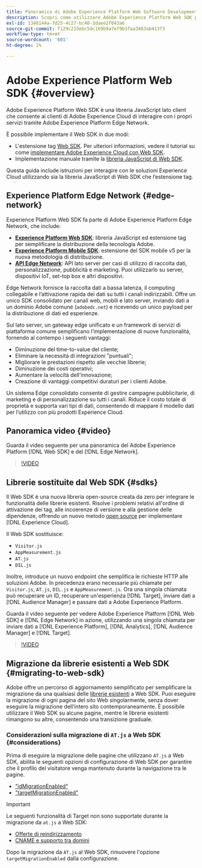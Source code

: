 ```yaml
---
title: Panoramica di Adobe Experience Platform Web Software Development Kit (SDK)
description: Scopri come utilizzare Adobe Experience Platform Web SDK per integrare le funzionalità di Experience Platform nel tuo sito web.
exl-id: 1348144a-7d25-4c27-bc40-3daee2f043a6
source-git-commit: f129c215ebc5dc169b9a7ef9b3faa3463ab413f3
workflow-type: tm+mt
source-wordcount: '601'
ht-degree: 1%

---
```


# Adobe Experience Platform Web SDK {#overview}

Adobe Experience Platform Web SDK è una libreria JavaScript lato client che consente ai clienti di Adobe Experience Cloud di interagire con i propri servizi tramite Adobe Experience Platform Edge Network.

È possibile implementare il Web SDK in due modi:

* L&#39;estensione tag [Web SDK](../tags/extensions/client/web-sdk/web-sdk-extension-configuration.md). Per ulteriori informazioni, vedere il tutorial su come [implementare Adobe Experience Cloud con Web SDK](https://experienceleague.adobe.com/docs/platform-learn/implement-web-sdk/overview.html?lang=it).
* Implementazione manuale tramite la [libreria JavaScript di Web SDK](install/library.md).

Questa guida include istruzioni per interagire con le soluzioni Experience Cloud utilizzando sia la libreria JavaScript di Web SDK che l’estensione tag.

## Experience Platform Edge Network {#edge-network}



Experience Platform Web SDK fa parte di Adobe Experience Platform Edge Network, che include:

* **[Experience Platform Web SDK](#overview)**: libreria JavaScript ed estensione tag per semplificare la distribuzione della tecnologia Adobe.
* **[Experience Platform Mobile SDK](https://developer.adobe.com/client-sdks/home/)**: estensione del SDK mobile v5 per la nuova metodologia di distribuzione.
* **[API Edge Network](../server-api/overview.md)**: API lato server per casi di utilizzo di raccolta dati, personalizzazione, pubblicità e marketing. Puoi utilizzarlo su server, dispositivi IoT, set-top box e altri dispositivi.

Edge Network fornisce la raccolta dati a bassa latenza, il computing collegabile e l’attivazione rapida dei dati su tutti i canali indirizzabili. Offre un unico SDK consolidato per canali web, mobili e lato server, inviando dati a un dominio Adobe comune (`adobedc.net`) e ricevendo un unico payload per la distribuzione di dati ed esperienze.

Sul lato server, un gateway edge unificato e un framework di servizi di piattaforma comune semplificano l’implementazione di nuove funzionalità, fornendo al contempo i seguenti vantaggi:

* Diminuzione del time-to-value del cliente;
* Eliminare la necessità di integrazioni &quot;puntuali&quot;;
* Migliorare le prestazioni rispetto alle vecchie librerie;
* Diminuzione dei costi operativi;
* Aumentare la velocità dell&#39;innovazione;
* Creazione di vantaggi competitivi duraturi per i clienti Adobe.

Un sistema Edge consolidato consente di gestire campagne pubblicitarie, di marketing e di personalizzazione su tutti i canali. Riduce il costo totale di proprietà e supporta vari tipi di dati, consentendo di mappare il modello dati per l’utilizzo con più prodotti Experience Cloud.

## Panoramica video {#video}

Guarda il video seguente per una panoramica del Adobe Experience Platform [!DNL Web SDK] e del [!DNL Edge Network].

>[!VIDEO](https://video.tv.adobe.com/v/34141?quality=12&learn=on)

## Librerie sostituite dal Web SDK {#sdks}

Il Web SDK è una nuova libreria open-source creata da zero per integrare le funzionalità delle librerie esistenti. Risolve i problemi relativi all&#39;ordine di attivazione dei tag, alle incoerenze di versione e alla gestione delle dipendenze, offrendo un nuovo metodo [open source](https://github.com/adobe/alloy) per implementare [!DNL Experience Cloud].

Il Web SDK sostituisce:

* `Visitor.js`
* `AppMeasurement.js`
* `AT.js`
* `DIL.js`

Inoltre, introduce un nuovo endpoint che semplifica le richieste HTTP alle soluzioni Adobe. In precedenza erano necessarie più chiamate per `Visitor.js`, `AT.js`, `DIL.js` e `AppMeasurement.js`. Ora una singola chiamata può recuperare un ID, recuperare un&#39;esperienza [!DNL Target], inviare dati a [!DNL Audience Manager] e passare dati a Adobe Experience Platform.

Guarda il video seguente per vedere Adobe Experience Platform [!DNL Web SDK] e [!DNL Edge Network] in azione, utilizzando una singola chiamata per inviare dati a [!DNL Experience Platform], [!DNL Analytics], [!DNL Audience Manager] e [!DNL Target].

>[!VIDEO](https://video.tv.adobe.com/v/34148)

## Migrazione da librerie esistenti a Web SDK {#migrating-to-web-sdk}

Adobe offre un percorso di aggiornamento semplificato per semplificare la migrazione da una qualsiasi delle [librerie esistenti](#sdks) a Web SDK. Puoi eseguire la migrazione di ogni pagina del sito Web singolarmente, senza dover eseguire la migrazione dell’intero sito contemporaneamente. È possibile utilizzare il Web SDK su alcune pagine, mentre le librerie esistenti rimangono su altre, consentendo una transizione graduale.

### Considerazioni sulla migrazione di `AT.js` a Web SDK {#considerations}

Prima di eseguire la migrazione delle pagine che utilizzano `AT.js` a Web SDK, abilita le seguenti opzioni di configurazione di Web SDK per garantire che il profilo del visitatore venga mantenuto durante la navigazione tra le pagine.

* [&quot;idMigrationEnabled&quot;](/help/web-sdk/commands/configure/idmigrationenabled.md)
* [&quot;targetMigrationEnabled&quot;](/help/web-sdk/commands/configure/targetmigrationenabled.md)

>[!IMPORTANT]
>
>Le seguenti funzionalità di Target non sono supportate durante la migrazione da `at.js` a Web SDK:
>
>* [Offerte di reindirizzamento](https://experienceleague.adobe.com/docs/target/using/experiences/offers/offer-redirect.html)
>* [CNAME e supporto tra domini](https://experienceleague.adobe.com/docs/target-dev/developer/client-side/at-js-implementation/atjs-cookies.html)

Dopo la migrazione da `AT.js` al Web SDK, rimuovere l&#39;opzione `targetMigrationEnabled` dalla configurazione.
